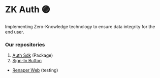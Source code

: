 # ZK Auth 🟣

Implementing Zero-Knowledge technology to ensure data integrity for the end user.

### Our repositories 

1. [Auth Sdk](https://github.com/zk-auth/zk-auth-sdk) (Package)
2. [Sign-In Button](https://github.com/zk-auth/sign-in-with-zk-auth)

* [Renaper Web](https://renaper-webserver-mu.vercel.app/) (testing)

